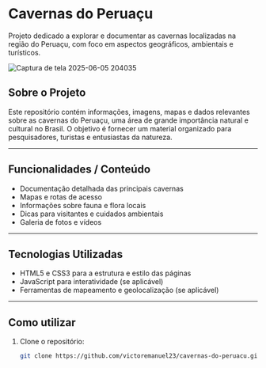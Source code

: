 # Cavernas do Peruaçu

Projeto dedicado a explorar e documentar as cavernas localizadas na região do Peruaçu, com foco em aspectos geográficos, ambientais e turísticos.













![Captura de tela 2025-06-05 204035](https://github.com/user-attachments/assets/d6badace-0cd8-44b1-8d76-73a3694b2c50)








## Sobre o Projeto

Este repositório contém informações, imagens, mapas e dados relevantes sobre as cavernas do Peruaçu, uma área de grande importância natural e cultural no Brasil. O objetivo é fornecer um material organizado para pesquisadores, turistas e entusiastas da natureza.

---

## Funcionalidades / Conteúdo

- Documentação detalhada das principais cavernas
- Mapas e rotas de acesso
- Informações sobre fauna e flora locais
- Dicas para visitantes e cuidados ambientais
- Galeria de fotos e vídeos

---

## Tecnologias Utilizadas

- HTML5 e CSS3 para a estrutura e estilo das páginas
- JavaScript para interatividade (se aplicável)
- Ferramentas de mapeamento e geolocalização (se aplicável)

---

## Como utilizar

1. Clone o repositório:  
   ```bash
   git clone https://github.com/victoremanuel23/cavernas-do-peruacu.git
